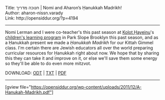 <html>
<head></head>
<body>
Title: חנוכה מדריך | Nomi and Aharon’s Ḥanukkah Madrikh!<br />
Author: aharon-nissn.varady<br />
Link: http://opensiddur.org/?p=4194
<p />
<hr />

<div class="english">
Nomi Lerman and I were co-teacher's this past season at <a href="http://www.kolotchayeinu.org">Kolot Ḥayeinu</a>'s <a href="http://www.kolotchayeinu.org/node/34">children's learning program</a> in Park Slope Brooklyn this past season, and as a Ḥanukkah present we made a <em>Ḥanukkah Madrikh</em> for our Kittah Gimmel class. I'm certain there are Jewish educators all over the world preparing curricular resources for Ḥanukkah right about now. We hope that by sharing this they can take it and improve on it, or else we'll save them some energy so they'll be able to do even more mitzvot.

DOWNLOAD: <a href="https://opensiddur.org/wp-content/uploads/2011/12/A-Hanukah-Madrikh.odt">ODT</a> | <a href="https://opensiddur.org/wp-content/uploads/2011/12/A-Hanukah-Madrikh.txt">TXT</a> | <a href="https://opensiddur.org/wp-content/uploads/2011/12/A-Hanukah-Madrikh.pdf">PDF</a>
</div>

<hr />

[gview file="https://opensiddur.org/wp-content/uploads/2011/12/A-Hanukah-Madrikh.pdf"]
</body>
</html>